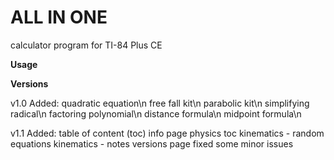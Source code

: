 # ALL IN ONE
calculator program for TI-84 Plus CE

**Usage**





**Versions**

v1.0
Added:
quadratic equation\n
free fall kit\n
parabolic kit\n
simplifying radical\n
factoring polynomial\n
distance formula\n
midpoint formula\n

v1.1
Added:
table of content (toc)
info page
physics toc
kinematics - random equations
kinematics - notes
versions page
fixed some minor issues


